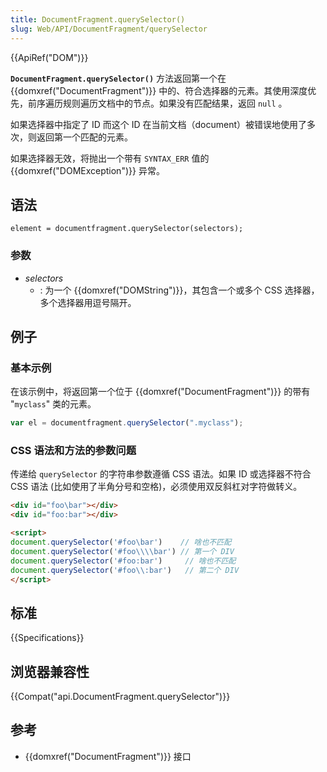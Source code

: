 ```yaml
---
title: DocumentFragment.querySelector()
slug: Web/API/DocumentFragment/querySelector
---
```

{{ApiRef("DOM")}}

**`DocumentFragment.querySelector()`** 方法返回第一个在 {{domxref("DocumentFragment")}} 中的、符合选择器的元素。其使用深度优先，前序遍历规则遍历文档中的节点。如果没有匹配结果，返回 `null` 。

如果选择器中指定了 ID 而这个 ID 在当前文档（document）被错误地使用了多次，则返回第一个匹配的元素。

如果选择器无效，将抛出一个带有 `SYNTAX_ERR` 值的 {{domxref("DOMException")}} 异常。

## 语法

```plain
element = documentfragment.querySelector(selectors);
```

### 参数

- _selectors_
  - : 为一个 {{domxref("DOMString")}}，其包含一个或多个 CSS 选择器，多个选择器用逗号隔开。

## 例子

### 基本示例

在该示例中，将返回第一个位于 {{domxref("DocumentFragment")}} 的带有 "`myclass`" 类的元素。

```js
var el = documentfragment.querySelector(".myclass");
```

### CSS 语法和方法的参数问题

传递给 `querySelector` 的字符串参数遵循 CSS 语法。如果 ID 或选择器不符合 CSS 语法 (比如使用了半角分号和空格)，必须使用双反斜杠对字符做转义。

```html
<div id="foo\bar"></div>
<div id="foo:bar"></div>

<script>
document.querySelector('#foo\bar')    // 啥也不匹配
document.querySelector('#foo\\\\bar') // 第一个 DIV
document.querySelector('#foo:bar')     // 啥也不匹配
document.querySelector('#foo\\:bar')   // 第二个 DIV
</script>
```

## 标准

{{Specifications}}

## 浏览器兼容性

{{Compat("api.DocumentFragment.querySelector")}}

## 参考

- {{domxref("DocumentFragment")}} 接口
